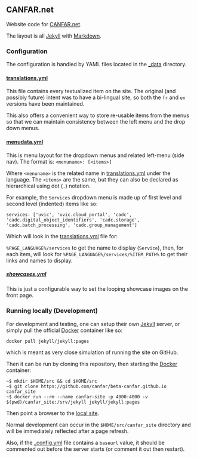 ---
---

## CANFAR.net


Website code for [CANFAR.net](http://www.canfar.net).

The layout is all [Jekyll](http://jekyllrb.com) with [Markdown](https://daringfireball.net/projects/markdown/basics).

### Configuration

The configuration is handled by YAML files located in the [_data](./tree/gh-pages/_data) directory.

#### [translations.yml](./tree/gh-pages/_data/translations.yml)

This file contains every textualized item on the site.  The original
(and possibly future) intent was to have a bi-lingual site, so both the
`fr` and `en` versions have been maintained.

This also offers a convenient way to store re-usable items from the menus so that we can maintain consistency between the left menu and the drop down menus.

#### [menudata.yml](./tree/gh-pages/_data/menudata.yml)

This is menu layout for the dropdown menus and related left-menu (side nav).
The format is:
`<menuname>: [<items>]`

Where `<menuname>` is the related name in [translations.yml](./tree/gh-pages/_data/translations.yml) under the language.
The `<items>` are the same, but they can also be declared as hierarchical using dot (`.`) notation.

For example, the `Services` dropdown menu is made up of first level and second level (indented) items like so:

`services: ['uvic', 'uvic.cloud_portal', 'cadc', 'cadc.digital_object_identifiers', 'cadc.storage', 'cadc.batch_processing', 'cadc.group_management']`

Which will look in the [translations.yml](./tree/gh-pages/_data/translations.yml) file for:

`%PAGE_LANGUAGE%/services` to get the name to display (`Service`), then, for each item, will look for `%PAGE_LANGUAGE%/services/%ITEM_PATH%` to get their links and names to display.

##### [showcases.yml](./tree/gh-pages/_data/showcases.yml)

This is just a configurable way to set the looping showcase images on the front page.


### Running locally (Development)

For development and testing, one can setup their own [Jekyll](http://jekyllrb.com) 
server, or simply pull the official [Docker](http://www.docker.com)
container like so:

`docker pull jekyll/jekyll:pages`

which is meant as very close simulation of running the site on GitHub.

Then it can be run by cloning this repository, then starting the [Docker](http://www.docker.com)
container:

```
~$ mkdir $HOME/src && cd $HOME/src
~$ git clone https://github.com/canfar/beta-canfar.github.io canfar_site
~$ docker run --rm --name canfar-site -p 4000:4000 -v $(pwd)/canfar_site:/srv/jekyll jekyll/jekyll:pages
```

Then point a browser to the [local site](http://localhost:4000/).

Normal development can occur in the `$HOME/src/canfar_site` directory
and will be immediately reflected after a page refresh.

Also, if the [_config.yml](./tree/gh-pages/_config.yml) file contains a
`baseurl` value, it should be commented out before the server starts
(or comment it out then restart).
